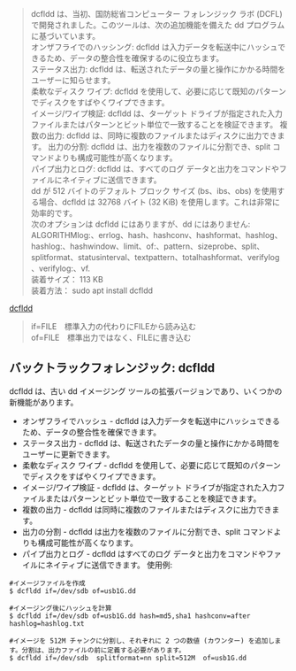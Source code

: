 >dcfldd は、当初、国防総省コンピューター フォレンジック ラボ (DCFL) で開発されました。このツールは、次の追加機能を備えた dd プログラムに基づいています。  
>オンザフライでのハッシング: dcfldd は入力データを転送中にハッシュできるため、データの整合性を確保するのに役立ちます。  
ステータス出力: dcfldd は、転送されたデータの量と操作にかかる時間をユーザーに知らせます。  
柔軟なディスク ワイプ: dcfldd を使用して、必要に応じて既知のパターンでディスクをすばやくワイプできます。  
イメージ/ワイプ検証: dcfldd は、ターゲット ドライブが指定された入力ファイルまたはパターンとビット単位で一致することを検証できます。 
複数の出力: dcfldd は、同時に複数のファイルまたはディスクに出力できます。 
出力の分割: dcfldd は、出力を複数のファイルに分割でき、split コマンドよりも構成可能性が高くなります。  
パイプ出力とログ: dcfldd は、すべてのログ データと出力をコマンドやファイルにネイティブに送信できます。  
dd が 512 バイトのデフォルト ブロック サイズ (bs、ibs、obs) を使用する場合、dcfldd は 32768 バイト (32 KiB) を使用します。これは非常に効率的です。  
次のオプションは dcfldd にはありますが、dd にはありません: ALGORITHMlog:、errlog、hash、hashconv、hashformat、hashlog、hashlog:、hashwindow、limit、of:、pattern、sizeprobe、split、splitformat、statusinterval、textpattern、totalhashformat、verifylog 、verifylog:、vf.  
装着サイズ： 113 KB  
>装着方法： sudo apt install dcfldd   

[dcfldd](https://www.kali.org/tools/dcfldd/)

>if=FILE　標準入力の代わりにFILEから読み込む    
>of=FILE　標準出力ではなく、FILEに書き込む
## バックトラックフォレンジック: dcfldd
dcfldd は、古い dd イメージング ツールの拡張バージョンであり、いくつかの新機能があります。
- オンザフライでハッシュ - dcfldd は入力データを転送中にハッシュできるため、データの整合性を確保できます。
- ステータス出力 - dcfldd は、転送されたデータの量と操作にかかる時間をユーザーに更新できます。
- 柔軟なディスク ワイプ - dcfldd を使用して、必要に応じて既知のパターンでディスクをすばやくワイプできます。
- イメージ/ワイプ検証 - dcfldd は、ターゲット ドライブが指定された入力ファイルまたはパターンとビット単位で一致することを検証できます。
- 複数の出力 - dcfldd は同時に複数のファイルまたはディスクに出力できます。
- 出力の分割 - dcfldd は出力を複数のファイルに分割でき、split コマンドよりも構成可能性が高くなります。
- パイプ出力とログ - dcfldd はすべてのログ データと出力をコマンドやファイルにネイティブに送信できます。
使用例:
```
#イメージファイルを作成
$ dcfldd if=/dev/sdb of=usb1G.dd   
```
```
#イメージング後にハッシュを計算
$ dcfldd if=/dev/sdb of=usb1G.dd hash=md5,sha1 hashconv=after hashlog=hashlog.txt 
```
```
#イメージを 512M チャンクに分割し、それぞれに 2 つの数値 (カウンター) を追加します。分割は、出力ファイルの前に定義する必要があります。
$ dcfldd if=/dev/sdb  splitformat=nn split=512M  of=usb1G.dd 
```
